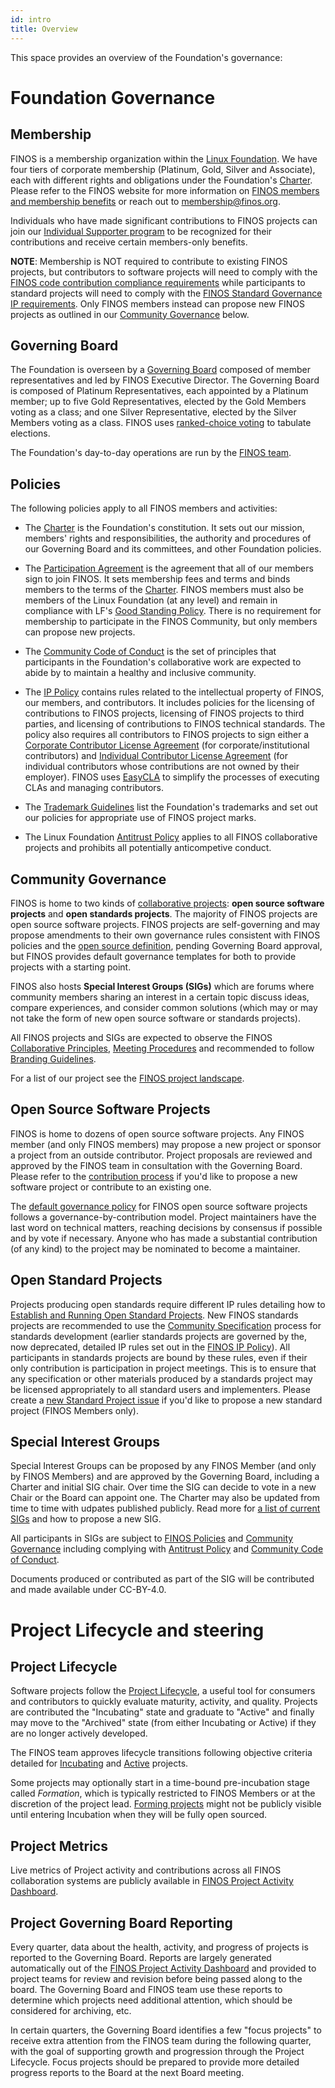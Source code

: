 ```yaml
---
id: intro
title: Overview
---
```


This space provides an overview of the Foundation's governance: 

# Foundation Governance

## Membership

FINOS is a membership organization within the [Linux Foundation](http://linuxfoundation.org/). We have four tiers of corporate membership (Platinum, Gold, Silver and Associate), each with different rights and obligations under the Foundation's [Charter](Charter). Please refer to the FINOS website for more information on [FINOS members and membership benefits](https://www.finos.org/membership-benefits) or reach out to [membership@finos.org](mailto:membership@finos.org).

Individuals who have made significant contributions to FINOS projects can join our [Individual Supporter program](Individual-Supporter-Program) to be recognized for their contributions and receive certain members-only benefits.

**NOTE**: Membership is NOT required to contribute to existing FINOS projects, but contributors to software projects will need to comply with the [FINOS code contribution compliance requirements](/docs/governance/Software-Projects/Contribution-Compliance-Requirements) while participants to standard projects will need to comply with the [FINOS Standard Governance IP requirements](/docs/governance/Standards-Projects#requirements-of-standards-project-participants). Only FINOS members instead can propose new FINOS projects as outlined in our [Community Governance](#community-governance) below.

## Governing Board

The Foundation is overseen by a [Governing Board](https://finos.org/board-of-directors/) composed of member representatives and led by FINOS Executive Director. The Governing Board is composed of Platinum Representatives, each appointed by a Platinum member; up to five Gold Representatives, elected by the Gold Members voting as a class; and one Silver Representative, elected by the Silver Members voting as a class. FINOS uses [ranked-choice voting](board-election) to tabulate elections.

The Foundation's day-to-day operations are run by the [FINOS team](https://finos.org/team).

## Policies

The following policies apply to all FINOS members and activities:

* The [Charter](https://www.finos.org/hubfs/FINOS%20Charter.pdf) is the Foundation's constitution. It sets out our mission, members' rights and responsibilities, the authority and procedures of our Governing Board and its committees, and other Foundation policies.

* The [Participation Agreement](/governance-docs/Participation-Agreement.pdf) is the agreement that all of our members sign to join FINOS. It sets membership fees and terms and binds members to the terms of the [Charter](https://www.finos.org/hubfs/FINOS%20Charter.pdf). FINOS members must also be members of the Linux Foundation (at any level) and remain in compliance with LF's [Good Standing Policy](https://www.linuxfoundation.org/good-standing-policy). There is no requirement for membership to participate in the FINOS Community, but only members can propose new projects.

* The [Community Code of Conduct](Code-of-Conduct) is the set of principles that participants in the Foundation's collaborative work are expected to abide by to maintain a healthy and inclusive community.

* The [IP Policy](/governance-docs/IP-Policy.pdf) contains rules related to the intellectual property of FINOS, our members, and contributors. It includes policies for the licensing of contributions to FINOS projects, licensing of FINOS projects to third parties, and licensing of contributions to FINOS technical standards. The policy also requires all contributors to FINOS projects to sign either a [Corporate Contributor License Agreement](/governance-docs/CCLA.pdf) (for corporate/institutional contributors) and [Individual Contributor License Agreement](/governance-docs/ICLA.pdf) (for individual contributors whose contributions are not owned by their employer). FINOS uses [EasyCLA](/docs/governance/Software-Projects/EasyCLA) to simplify the processes of executing CLAs and managing contributors.

* The [Trademark Guidelines](/governance-docs/Trademark-Guidelines.pdf) list the Foundation's trademarks and set out our policies for appropriate use of FINOS project marks.

* The Linux Foundation [Antitrust Policy](http://www.linuxfoundation.org/antitrust-policy) applies to all FINOS collaborative projects and prohibits all potentially anticompetive conduct.

## Community Governance

FINOS is home to two kinds of [collaborative projects](https://landscape.finos.org): **open source software projects** and **open standards projects**. The majority of FINOS projects are open source software projects. FINOS projects are self-governing and may propose amendments to their own governance rules consistent with FINOS policies and the [open source definition](https://opensource.org/docs/osd), pending Governing Board approval, but FINOS provides default governance templates for both to provide projects with a starting point. 

FINOS also hosts **Special Interest Groups (SIGs)** which are forums where community members sharing an interest in a certain topic discuss ideas, compare experiences, and consider common solutions (which may or may not take the form of new open source software or standards projects).

All FINOS projects and SIGs are expected to observe the FINOS [Collaborative Principles](Collaborative-Principles), [Meeting Procedures](Meeting-Procedures) and recommended to follow [Branding Guidelines](/docs/governance/project-branding-guidelines).

For a list of our project see the [FINOS project landscape](https://landscape.finos.org).

## Open Source Software Projects

FINOS is home to dozens of open source software projects. Any FINOS member (and only FINOS members) may propose a new project or sponsor a project from an outside contributor. Project proposals are reviewed and approved by the FINOS team in consultation with the Governing Board. Please refer to the [contribution process](/docs/governance/Software-Projects/Contribution) if you'd like to propose a new software project or contribute to an existing one. 

The [default governance policy](https://github.com/finos/software-project-blueprint/blob/main/CONTRIBUTING.md) for FINOS open source software projects follows a governance-by-contribution model. Project maintainers have the last word on technical matters, reaching decisions by consensus if possible and by vote if necessary. Anyone who has made a substantial contribution (of any kind) to the project may be nominated to become a maintainer.

## Open Standard Projects

Projects producing open standards require different IP rules detailing how to [Establish and Running Open Standard Projects](/docs/governance/Standards-Projects). New FINOS standards projects are recommended to use the [Community Specification](https://github.com/finos/standards-project-blueprint) process for standards development (earlier standards projects are governed by the, now deprecated, detailed IP rules set out in the [FINOS IP Policy](/governance-docs/IP-Policy.pdf)). All participants in standards projects are bound by these rules, even if their only contribution is participation in project meetings. This is to ensure that any specification or other materials produced by a standards project may be licensed appropriately to all standard users and implementers. Please create a [new Standard Project issue](https://github.com/finos/community/issues/new?assignees=agitana%2C+maoo%2C+TheJuanAndOnly99&labels=contribution&template=Standards-Project-Contribution.md&title=Standard+Project+Contribution+and+Onboarding) if you'd like to propose a new standard project (FINOS Members only).

## Special Interest Groups
Special Interest Groups can be proposed by any FINOS Member (and only by FINOS Members) and are approved by the Governing Board, including a Charter and  initial SIG chair. Over time the SIG can decide to vote in a new Chair or the Board can appoint one. The Charter may also be updated from time to time with udpates published publicly. Read more for [a list of current SIGs](/docs/governance/special-interest-groups) and how to propose a new SIG.

All participants in SIGs are subject to [FINOS Policies](#policies) and [Community Governance](#community-governance) including complying with [Antitrust Policy](http://www.linuxfoundation.org/antitrust-policy) and [Community Code of Conduct](https://www.finos.org/code-of-conduct).

Documents produced or contributed as part of the SIG will be contributed and made available under CC-BY-4.0.

# Project Lifecycle and steering

## Project Lifecycle
Software projects follow the [Project Lifecycle](/docs/governance/Software-Projects/project-lifecycle), a useful tool for consumers and contributors to quickly evaluate maturity, activity, and quality. Projects are contributed the "Incubating" state and graduate to "Active" and finally may move to the "Archived" state (from either Incubating or Active) if they are no longer actively developed. 

The FINOS team approves lifecycle transitions following objective criteria detailed for [Incubating](/docs/governance/software-projects/stages/incubating) and [Active](/docs/governance/software-projects/stages/active) projects. 

Some projects may optionally start in a time-bound pre-incubation stage called *Formation*, which is typically restricted to FINOS Members or at the discretion of the project lead. [Forming projects](/docs/governance/Software-Projects/project-lifecycle) might not be publicly visible until entering Incubation when they will be fully open sourced.

## Project Metrics 
Live metrics of Project activity and contributions across all FINOS collaboration systems are publicly available in [FINOS Project Activity Dashboard](https://metrics.finos.org).

## Project Governing Board Reporting 
Every quarter, data about the health, activity, and progress of projects is reported to the Governing Board. Reports are largely generated automatically out of the [FINOS Project Activity Dashboard](https://metrics.finos.org) and provided to project teams for review and revision before being passed along to the board. The Governing Board and FINOS team use these reports to determine which projects need additional attention, which should be considered for archiving, etc.

In certain quarters, the Governing Board identifies a few "focus projects" to receive extra attention from the FINOS team during the following quarter, with the goal of supporting growth and progression through the Project Lifecycle. Focus projects should be prepared to provide more detailed progress reports to the Board at the next Board meeting.
